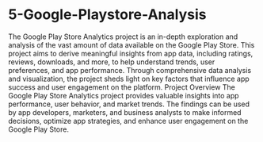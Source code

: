 # 5-Google-Playstore-Analysis
The Google Play Store Analytics project is an in-depth exploration and analysis of the vast amount of data available on the Google Play Store. This project aims to derive meaningful insights from app data, including ratings, reviews, downloads, and more, to help understand trends, user preferences, and app performance. Through comprehensive data analysis and visualization, the project sheds light on key factors that influence app success and user engagement on the platform.
Project Overview
The Google Play Store Analytics project provides valuable insights into app performance, user behavior, and market trends. The findings can be used by app developers, marketers, and business analysts to make informed decisions, optimize app strategies, and enhance user engagement on the Google Play Store.
